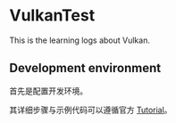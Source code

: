 # VulkanTest

This is the learning logs about Vulkan.

## Development environment

首先是配置开发环境。

其详细步骤与示例代码可以遵循官方 [Tutorial](https://vulkan-tutorial.com/Development_environment)。
